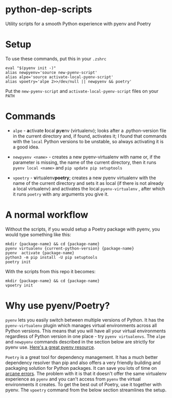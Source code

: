 # python-dep-scripts
Utility scripts for a smooth Python experience with pyenv and Poetry

# Setup
To use these commands, put this in your `.zshrc`
```
eval "$(pyenv init -)"
alias newpyenv='source new-pyenv-script'
alias alpe='source activate-local-pyenv-script'
alias vpoetry='alpe 2>>/dev/null || newpyenv && poetry'
```

Put the `new-pyenv-script` and `activate-local-pyenv-script` files on your `PATH`

# Commands
- `alpe` - **a**ctivate **l**ocal **p**y**e**nv (virtualenv); looks after a .python-version file in the current directory and, if found, activates it; I found that commands with the `local` Python versions to be unstable, so always activating it is a good idea. 

- `newpyenv <name>` - creates a new pyenv-virtualenv with name <name> or, if the parameter is missing, the name of the current directory, then it runs `pyenv local <name>` and `pip update pip setuptools`
  
- `vpoetry` - **v**irtualenv**poetry**; creates a new pyenv virtualenv with the name of the current directory and sets it as local (if there is not already a local virtualenv) and activates the local `pyenv-virtualenv` , after which it runs `poetry` with any arguments you give it.

# A normal workflow
  Without the scripts, if you would setup a Poetry package with pyenv, you would type something like this:
  ```
  mkdir {package-name} && cd {package-name}
  pyenv virtualenv {current-python-version} {package-name}
  pyenv  activate {package-name}
  python3 -m pip install -U pip setuptools
  poetry init
  ```
 
With the scripts from this repo it becomes:
  ```
  mkdir {package-name} && cd {package-name}
  vpoetry init
  ```
  

# Why use pyenv/Poetry?
`pyenv` lets you easily switch between multiple versions of Python. It has the `pyenv-virtualenv` plugin which manages virtual environments across all Python versions. This means that you will have all your virtual environments regardless of Python version in one place - try `pyenv virtualenvs`. The `alpe` and `newpyenv` commands described in the section below are strictly for pyenv use. [Here's a great pyenv resource](https://realpython.com/intro-to-pyenv).

`Poetry` is a great tool for dependency management. It has a much better dependency resolver than pip and also offers a very friendly building and packaging solution for Python packages. It can save you lots of time on [arcane errors](https://youtu.be/QX_Nhu1zhlg?t=192). The problem with it is that it doesn't offer the same virtualenv experience as `pyenv` and you can't access from `pyenv` the virtual environments it creates. To get the best out of Poetry, use it together with pyenv. The `vpoetry` command from the below section streamlines the setup. 

  
